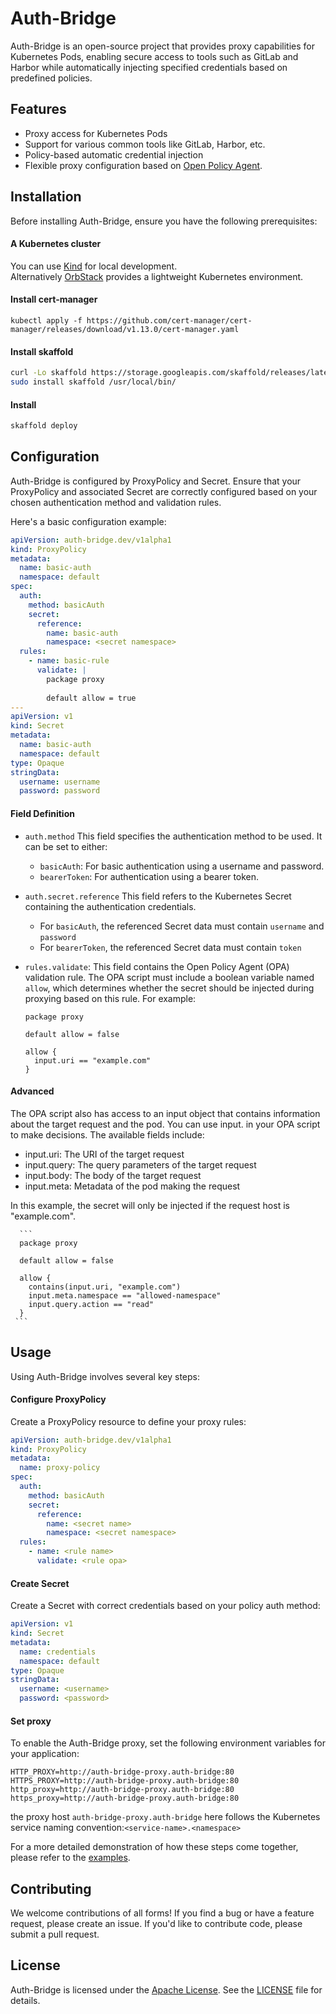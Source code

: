 # Auth-Bridge

Auth-Bridge is an open-source project that provides proxy capabilities for Kubernetes Pods, enabling secure access to tools such as GitLab and Harbor while automatically injecting specified credentials based on predefined policies.

## Features

- Proxy access for Kubernetes Pods
- Support for various common tools like GitLab, Harbor, etc.
- Policy-based automatic credential injection
- Flexible proxy configuration based on [Open Policy Agent](https://www.openpolicyagent.org).


## Installation

Before installing Auth-Bridge, ensure you have the following prerequisites:

#### A Kubernetes cluster
You can use [Kind](https://kind.sigs.k8s.io) for local development.   
Alternatively [OrbStack](https://orbstack.dev) provides a lightweight Kubernetes environment.


#### Install cert-manager
```shell
kubectl apply -f https://github.com/cert-manager/cert-manager/releases/download/v1.13.0/cert-manager.yaml
```

#### Install skaffold
```bash
curl -Lo skaffold https://storage.googleapis.com/skaffold/releases/latest/skaffold-linux-amd64 && \
sudo install skaffold /usr/local/bin/
```

#### Install

```bash
skaffold deploy
```

## Configuration

Auth-Bridge is configured by ProxyPolicy and Secret. Ensure that your ProxyPolicy and associated Secret are correctly configured based on your chosen authentication method and validation rules.

Here's a basic configuration example:

```yaml
apiVersion: auth-bridge.dev/v1alpha1
kind: ProxyPolicy
metadata:
  name: basic-auth
  namespace: default
spec:
  auth:
    method: basicAuth
    secret:
      reference:
        name: basic-auth
        namespace: <secret namespace>
  rules:
    - name: basic-rule
      validate: | 
        package proxy
        
        default allow = true
---
apiVersion: v1
kind: Secret
metadata:
  name: basic-auth
  namespace: default
type: Opaque
stringData:
  username: username
  password: password
```

#### Field Definition

* `auth.method`
   This field specifies the authentication method to be used. It can be set to either:
    - `basicAuth`: For basic authentication using a username and password.
    - `bearerToken`: For authentication using a bearer token.

* `auth.secret.reference`
   This field refers to the Kubernetes Secret containing the authentication credentials.
    - For `basicAuth`, the referenced Secret data must contain `username` and `password`
    - For `bearerToken`, the referenced Secret data must contain `token`

* `rules.validate`:
   This field contains the Open Policy Agent (OPA) validation rule. The OPA script must include a boolean variable 
   named `allow`, which determines whether the secret should be injected during proxying based on this rule. For example:

     ```
     package proxy

     default allow = false

     allow {
       input.uri == "example.com"
     }
     ```
  
#### Advanced
The OPA script also has access to an input object that contains information about the target request and the pod.
You can use input.<field> in your OPA script to make decisions. The available fields include:

- input.uri: The URI of the target request
- input.query: The query parameters of the target request
- input.body: The body of the target request
- input.meta: Metadata of the pod making the request

In this example, the secret will only be injected if the request host is "example.com".

      ```
      package proxy
        
      default allow = false
        
      allow {
        contains(input.uri, "example.com")
        input.meta.namespace == "allowed-namespace"
        input.query.action == "read"
      }
     ```

## Usage
Using Auth-Bridge involves several key steps:

#### Configure ProxyPolicy
Create a ProxyPolicy resource to define your proxy rules:
```yaml
apiVersion: auth-bridge.dev/v1alpha1
kind: ProxyPolicy
metadata:
  name: proxy-policy
spec:
  auth:
    method: basicAuth
    secret:
      reference:
        name: <secret name>
        namespace: <secret namespace>
  rules:
    - name: <rule name>
      validate: <rule opa>
```

#### Create Secret

Create a Secret with correct credentials based on your policy auth method: 

```yaml
apiVersion: v1
kind: Secret
metadata:
  name: credentials
  namespace: default
type: Opaque
stringData:
  username: <username>
  password: <password>
```

#### Set proxy
To enable the Auth-Bridge proxy, set the following environment variables for your application:
```shell
HTTP_PROXY=http://auth-bridge-proxy.auth-bridge:80
HTTPS_PROXY=http://auth-bridge-proxy.auth-bridge:80
http_proxy=http://auth-bridge-proxy.auth-bridge:80
https_proxy=http://auth-bridge-proxy.auth-bridge:80
```
the proxy host `auth-bridge-proxy.auth-bridge` here follows the Kubernetes service naming convention:`<service-name>.<namespace>`

For a more detailed demonstration of how these steps come together, please refer to the [examples](examples).

## Contributing

We welcome contributions of all forms! If you find a bug or have a feature request, please create an issue. If you'd like to contribute code, please submit a pull request.

## License

Auth-Bridge is licensed under the [Apache License](https://www.apache.org/licenses/LICENSE-2.0). See the [LICENSE](LICENSE) file for details.